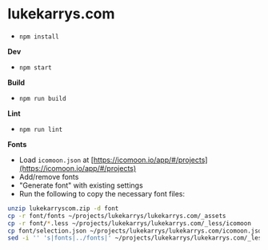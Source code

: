 lukekarrys.com
=======================

- `npm install`

**Dev**
- `npm start`

**Build**
- `npm run build`

**Lint**
- `npm run lint`

**Fonts**
- Load `icomoon.json` at [https://icomoon.io/app/#/projects](https://icomoon.io/app/#/projects)
- Add/remove fonts
- "Generate font" with existing settings
- Run the following to copy the necessary font files:
```sh
unzip lukekarryscom.zip -d font
cp -r font/fonts ~/projects/lukekarrys/lukekarrys.com/_assets
cp -r font/*.less ~/projects/lukekarrys/lukekarrys.com/_less/icomoon
cp font/selection.json ~/projects/lukekarrys/lukekarrys.com/icomoon.json
sed -i '' 's|fonts|../fonts|' ~/projects/lukekarrys/lukekarrys.com/_less/icomoon/variables.less
```

